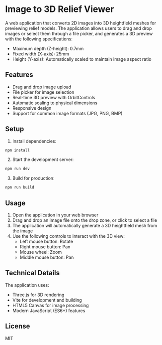 # Image to 3D Relief Viewer

A web application that converts 2D images into 3D heightfield meshes for previewing relief models. The application allows users to drag and drop images or select them through a file picker, and generates a 3D preview with the following specifications:

- Maximum depth (Z-height): 0.7mm
- Fixed width (X-axis): 25mm
- Height (Y-axis): Automatically scaled to maintain image aspect ratio

## Features

- Drag and drop image upload
- File picker for image selection
- Real-time 3D preview with OrbitControls
- Automatic scaling to physical dimensions
- Responsive design
- Support for common image formats (JPG, PNG, BMP)

## Setup

1. Install dependencies:
```bash
npm install
```

2. Start the development server:
```bash
npm run dev
```

3. Build for production:
```bash
npm run build
```

## Usage

1. Open the application in your web browser
2. Drag and drop an image file onto the drop zone, or click to select a file
3. The application will automatically generate a 3D heightfield mesh from the image
4. Use the following controls to interact with the 3D view:
   - Left mouse button: Rotate
   - Right mouse button: Pan
   - Mouse wheel: Zoom
   - Middle mouse button: Pan

## Technical Details

The application uses:
- Three.js for 3D rendering
- Vite for development and building
- HTML5 Canvas for image processing
- Modern JavaScript (ES6+) features

## License

MIT 